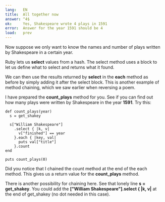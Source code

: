 ```yaml
---
lang:   EN
title:  All together now
answer: ^4$
ok:     Yes, Shakespeare wrote 4 plays in 1591
error:  Answer for the year 1591 should be 4
load:   prev
---
```


Now suppose we only want to know the names and number of plays written by Shakespeare
in a certain year.

Ruby lets us __select__ values from a hash. The select method uses a block to let us
define what to select and returns what it found.

We can then use the results returned by __select__ in the __each__ method as before by
simply adding it after the select block. This is another example of method chaining, which we saw
earlier when reversing a poem.

I have prepared the __count\_plays__ method for you. See if you can find out how many plays
were written by Shakespeare in the year __1591__. Try this:

    def count_plays(year)
      s = get_shakey
      
      s["William Shakespeare"]
        .select { |k, v|
          v["finished"] == year
        }.each { |key, val|
          puts val["title"]
        }.count
    end
    
    puts count_plays(0)

Did you notice that I chained the count method at the end of the each method. This gives
us a return value for the __count\_plays__ method.

There is another possibility for chaining here. See that lonely line __s = get_shakey__.
You could add the __["William Shakespeare"].select { |k, v|__ at the end of get_shakey
(no dot needed in this case).
